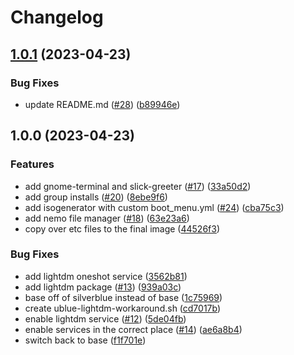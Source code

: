 # Changelog

## [1.0.1](https://github.com/ublue-os/budgie/compare/v1.0.0...v1.0.1) (2023-04-23)


### Bug Fixes

* update README.md ([#28](https://github.com/ublue-os/budgie/issues/28)) ([b89946e](https://github.com/ublue-os/budgie/commit/b89946e722dd62d6d3c96cd9d13c1bc278c7ee5f))

## 1.0.0 (2023-04-23)


### Features

* add gnome-terminal and slick-greeter ([#17](https://github.com/ublue-os/budgie/issues/17)) ([33a50d2](https://github.com/ublue-os/budgie/commit/33a50d218d7034523fafd7463494dae9a7f5d3a0))
* add group installs ([#20](https://github.com/ublue-os/budgie/issues/20)) ([8ebe9f6](https://github.com/ublue-os/budgie/commit/8ebe9f610be9e7d9b21df47d8c892fec33ba3a58))
* add isogenerator with custom boot_menu.yml ([#24](https://github.com/ublue-os/budgie/issues/24)) ([cba75c3](https://github.com/ublue-os/budgie/commit/cba75c3d0366a7cf08d10b50e4d9a78829c4e22d))
* add nemo file manager ([#18](https://github.com/ublue-os/budgie/issues/18)) ([63e23a6](https://github.com/ublue-os/budgie/commit/63e23a63bd5db8a9453d3879006ab5ade416388e))
* copy over etc files to the final image ([44526f3](https://github.com/ublue-os/budgie/commit/44526f314d5e692d3cc98dadaa968cce8a89fb6b))


### Bug Fixes

* add lightdm oneshot service ([3562b81](https://github.com/ublue-os/budgie/commit/3562b81bb9748988bc5f7d7a43602f3d7ebe0540))
* add lightdm package ([#13](https://github.com/ublue-os/budgie/issues/13)) ([939a03c](https://github.com/ublue-os/budgie/commit/939a03ce7132e5adee9d7316c4cd48a7a7e15e4f))
* base off of silverblue instead of base ([1c75969](https://github.com/ublue-os/budgie/commit/1c759692f8656bc36539ffccb8bbadaa24491ce4))
* create ublue-lightdm-workaround.sh ([cd7017b](https://github.com/ublue-os/budgie/commit/cd7017bbf0c3011ed8fc83d7ab2be976dbda1ee2))
* enable lightdm service ([#12](https://github.com/ublue-os/budgie/issues/12)) ([5de04fb](https://github.com/ublue-os/budgie/commit/5de04fbcaf562afdeb123673e44c85eac33e3fca))
* enable services in the correct place ([#14](https://github.com/ublue-os/budgie/issues/14)) ([ae6a8b4](https://github.com/ublue-os/budgie/commit/ae6a8b48de533537bee82c883e3b61d1dc9be3a3))
* switch back to base ([f1f701e](https://github.com/ublue-os/budgie/commit/f1f701ef17bc7b8d95e993525ecb8597d0b6185b))
